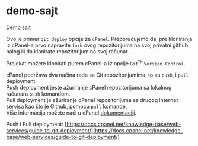 # demo-sajt
Demo sajt

Ovo je primer `git deploy` opcije za `cPanel`.
Preporučujemo da, pre kloniranja iz cPanel-a prvo napravite `fork` ovog repozitorijuma na svoj privatni github nalog ili da klonirate repozitorijum na svoj računar.

Projekat možete klonirati putem cPanel-a iz opcije `Git`<sup>`TM`</sup> `Version Control`.

cPanel podržava dva načina rada sa Git repozitorijumima, to su `push`˛ i `pull` deployment.
<br>Push deployment jeste ažuriranje cPanel repozitorijuma sa lokalnog računara `push` komandom.
<br>Pull deployment je ažuriranje cPanel repozitorijuma sa drugog internet servisa kao što je Github, pomoću `pull` komande.
<br>Više informacija možete naći u cPanel [dokumentaciji](https://docs.cpanel.net/knowledge-base/web-services/guide-to-git-deployment/).


Push i Pull deployment:
[https://docs.cpanel.net/knowledge-base/web-services/guide-to-git-deployment/](https://docs.cpanel.net/knowledge-base/web-services/guide-to-git-deployment/)